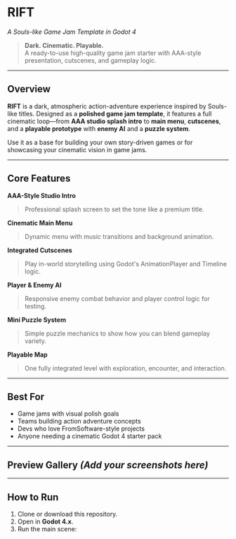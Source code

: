 # **RIFT**  
_A Souls-like Game Jam Template in Godot 4_

> **Dark. Cinematic. Playable.**  
> A ready-to-use high-quality game jam starter with AAA-style presentation, cutscenes, and gameplay logic.

---

## **Overview**

**RIFT** is a dark, atmospheric action-adventure experience inspired by Souls-like titles. Designed as a **polished game jam template**, it features a full cinematic loop—from **AAA studio splash intro** to **main menu**, **cutscenes**, and a **playable prototype** with **enemy AI** and a **puzzle system**.

Use it as a base for building your own story-driven games or for showcasing your cinematic vision in game jams.

---

## **Core Features**

**AAA-Style Studio Intro**  
> Professional splash screen to set the tone like a premium title.

**Cinematic Main Menu**  
> Dynamic menu with music transitions and background animation.

**Integrated Cutscenes**  
> Play in-world storytelling using Godot's AnimationPlayer and Timeline logic.

**Player & Enemy AI**  
> Responsive enemy combat behavior and player control logic for testing.

**Mini Puzzle System**  
> Simple puzzle mechanics to show how you can blend gameplay variety.

**Playable Map**  
> One fully integrated level with exploration, encounter, and interaction.

---

## **Best For**

- Game jams with visual polish goals  
- Teams building action adventure concepts  
- Devs who love FromSoftware-style projects  
- Anyone needing a cinematic Godot 4 starter pack

---

## **Preview Gallery** *(Add your screenshots here)*



---

## **How to Run**

1. Clone or download this repository.
2. Open in **Godot 4.x**.
3. Run the main scene:  
